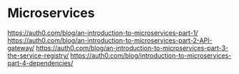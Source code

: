 # Microservices

https://auth0.com/blog/an-introduction-to-microservices-part-1/
https://auth0.com/blog/an-introduction-to-microservices-part-2-API-gateway/
https://auth0.com/blog/an-introduction-to-microservices-part-3-the-service-registry/
https://auth0.com/blog/introduction-to-microservices-part-4-dependencies/
